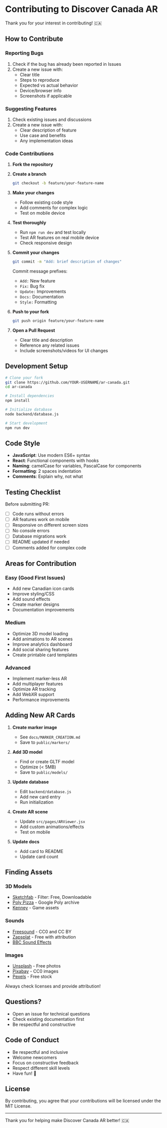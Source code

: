 # Contributing to Discover Canada AR

Thank you for your interest in contributing! 🇨🇦

## How to Contribute

### Reporting Bugs

1. Check if the bug has already been reported in Issues
2. Create a new issue with:
   - Clear title
   - Steps to reproduce
   - Expected vs actual behavior
   - Device/browser info
   - Screenshots if applicable

### Suggesting Features

1. Check existing issues and discussions
2. Create a new issue with:
   - Clear description of feature
   - Use case and benefits
   - Any implementation ideas

### Code Contributions

1. **Fork the repository**

2. **Create a branch**
   ```bash
   git checkout -b feature/your-feature-name
   ```

3. **Make your changes**
   - Follow existing code style
   - Add comments for complex logic
   - Test on mobile device

4. **Test thoroughly**
   - Run `npm run dev` and test locally
   - Test AR features on real mobile device
   - Check responsive design

5. **Commit your changes**
   ```bash
   git commit -m "Add: brief description of changes"
   ```
   
   Commit message prefixes:
   - `Add:` New feature
   - `Fix:` Bug fix
   - `Update:` Improvements
   - `Docs:` Documentation
   - `Style:` Formatting

6. **Push to your fork**
   ```bash
   git push origin feature/your-feature-name
   ```

7. **Open a Pull Request**
   - Clear title and description
   - Reference any related issues
   - Include screenshots/videos for UI changes

## Development Setup

```bash
# Clone your fork
git clone https://github.com/YOUR-USERNAME/ar-canada.git
cd ar-canada

# Install dependencies
npm install

# Initialize database
node backend/database.js

# Start development
npm run dev
```

## Code Style

- **JavaScript**: Use modern ES6+ syntax
- **React**: Functional components with hooks
- **Naming**: camelCase for variables, PascalCase for components
- **Formatting**: 2 spaces indentation
- **Comments**: Explain why, not what

## Testing Checklist

Before submitting PR:

- [ ] Code runs without errors
- [ ] AR features work on mobile
- [ ] Responsive on different screen sizes
- [ ] No console errors
- [ ] Database migrations work
- [ ] README updated if needed
- [ ] Comments added for complex code

## Areas for Contribution

### Easy (Good First Issues)
- Add new Canadian icon cards
- Improve styling/CSS
- Add sound effects
- Create marker designs
- Documentation improvements

### Medium
- Optimize 3D model loading
- Add animations to AR scenes
- Improve analytics dashboard
- Add social sharing features
- Create printable card templates

### Advanced
- Implement marker-less AR
- Add multiplayer features
- Optimize AR tracking
- Add WebXR support
- Performance improvements

## Adding New AR Cards

1. **Create marker image**
   - See `docs/MARKER_CREATION.md`
   - Save to `public/markers/`

2. **Add 3D model**
   - Find or create GLTF model
   - Optimize (< 5MB)
   - Save to `public/models/`

3. **Update database**
   - Edit `backend/database.js`
   - Add new card entry
   - Run initialization

4. **Create AR scene**
   - Update `src/pages/ARViewer.jsx`
   - Add custom animations/effects
   - Test on mobile

5. **Update docs**
   - Add card to README
   - Update card count

## Finding Assets

### 3D Models
- [Sketchfab](https://sketchfab.com) - Filter: Free, Downloadable
- [Poly Pizza](https://poly.pizza) - Google Poly archive
- [Kenney](https://kenney.nl) - Game assets

### Sounds
- [Freesound](https://freesound.org) - CC0 and CC BY
- [Zapsplat](https://www.zapsplat.com) - Free with attribution
- [BBC Sound Effects](https://sound-effects.bbcrewind.co.uk)

### Images
- [Unsplash](https://unsplash.com) - Free photos
- [Pixabay](https://pixabay.com) - CC0 images
- [Pexels](https://www.pexels.com) - Free stock

Always check licenses and provide attribution!

## Questions?

- Open an issue for technical questions
- Check existing documentation first
- Be respectful and constructive

## Code of Conduct

- Be respectful and inclusive
- Welcome newcomers
- Focus on constructive feedback
- Respect different skill levels
- Have fun! 🍁

## License

By contributing, you agree that your contributions will be licensed under the MIT License.

---

Thank you for helping make Discover Canada AR better! 🇨🇦
